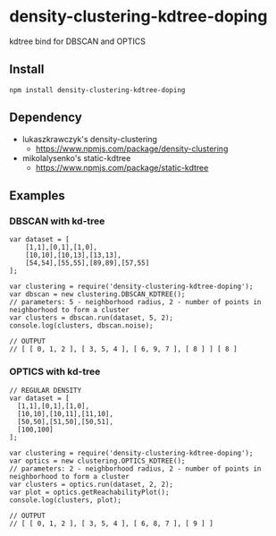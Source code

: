 # density-clustering-kdtree-doping
kdtree bind for DBSCAN and OPTICS

## Install
```
npm install density-clustering-kdtree-doping
```

## Dependency
* lukaszkrawczyk's density-clustering
    * https://www.npmjs.com/package/density-clustering
* mikolalysenko's static-kdtree
    * https://www.npmjs.com/package/static-kdtree

## Examples
### DBSCAN with kd-tree
```
var dataset = [
    [1,1],[0,1],[1,0],
    [10,10],[10,13],[13,13],
    [54,54],[55,55],[89,89],[57,55]
];
 
var clustering = require('density-clustering-kdtree-doping');
var dbscan = new clustering.DBSCAN_KDTREE();
// parameters: 5 - neighborhood radius, 2 - number of points in neighborhood to form a cluster
var clusters = dbscan.run(dataset, 5, 2);
console.log(clusters, dbscan.noise);

// OUTPUT
// [ [ 0, 1, 2 ], [ 3, 5, 4 ], [ 6, 9, 7 ], [ 8 ] ] [ 8 ]
```

### OPTICS with kd-tree
```
// REGULAR DENSITY
var dataset = [
  [1,1],[0,1],[1,0],
  [10,10],[10,11],[11,10],
  [50,50],[51,50],[50,51],
  [100,100]
];
 
var clustering = require('density-clustering-kdtree-doping');
var optics = new clustering.OPTICS_KDTREE();
// parameters: 2 - neighborhood radius, 2 - number of points in neighborhood to form a cluster
var clusters = optics.run(dataset, 2, 2);
var plot = optics.getReachabilityPlot();
console.log(clusters, plot);

// OUTPUT
// [ [ 0, 1, 2 ], [ 3, 5, 4 ], [ 6, 8, 7 ], [ 9 ] ]
```